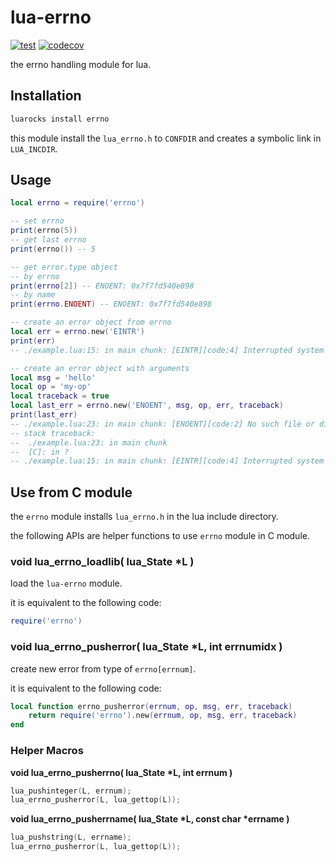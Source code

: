 # lua-errno

[![test](https://github.com/mah0x211/lua-errno/actions/workflows/test.yml/badge.svg)](https://github.com/mah0x211/lua-errno/actions/workflows/test.yml)
[![codecov](https://codecov.io/gh/mah0x211/lua-errno/branch/master/graph/badge.svg)](https://codecov.io/gh/mah0x211/lua-errno)


the errno handling module for lua.


## Installation

```sh
luarocks install errno
```

this module install the `lua_errno.h` to `CONFDIR` and creates a symbolic link in `LUA_INCDIR`.


## Usage

```lua
local errno = require('errno')

-- set errno
print(errno(5))
-- get last errno
print(errno()) -- 5

-- get error.type object
-- by errno
print(errno[2]) -- ENOENT: 0x7f7fd540e898
-- by name
print(errno.ENOENT) -- ENOENT: 0x7f7fd540e898

-- create an error object from errno
local err = errno.new('EINTR')
print(err)
-- ./example.lua:15: in main chunk: [EINTR][code:4] Interrupted system call

-- create an error object with arguments
local msg = 'hello'
local op = 'my-op'
local traceback = true
local last_err = errno.new('ENOENT', msg, op, err, traceback)
print(last_err)
-- ./example.lua:23: in main chunk: [ENOENT][code:2] No such file or directory (hello)
-- stack traceback:
-- 	./example.lua:23: in main chunk
-- 	[C]: in ?
-- ./example.lua:15: in main chunk: [EINTR][code:4] Interrupted system call
```


## Use from C module

the `errno` module installs `lua_errno.h` in the lua include directory.

the following APIs are helper functions to use `errno` module in C module.


### void lua_errno_loadlib( lua_State *L )

load the `lua-errno` module.  

it is equivalent to the following code:

```lua
require('errno')
```


### void lua_errno_pusherror( lua_State *L, int errnumidx )

create new error from type of `errno[errnum]`.

it is equivalent to the following code:

```lua
local function errno_pusherror(errnum, op, msg, err, traceback)
    return require('errno').new(errnum, op, msg, err, traceback)
end
```

### Helper Macros

**void lua_errno_pusherrno( lua_State \*L, int errnum )**  

```c
lua_pushinteger(L, errnum);
lua_errno_pusherror(L, lua_gettop(L));
```

**void lua_errno_pusherrname( lua_State \*L, const char \*errname )**   

```c
lua_pushstring(L, errname);
lua_errno_pusherror(L, lua_gettop(L));
```
